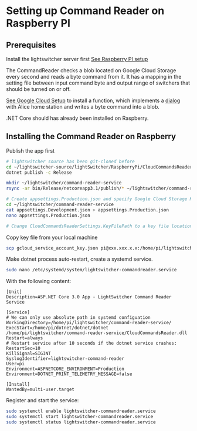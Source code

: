 
# Setting up Command Reader on Raspberry PI

## Prerequisites
Install the lightswitcher server first 
[See Raspberry PI setup](SetupRaspberry.md)

The CommandReader checks a blob located on Google Cloud Storage every second and reads a byte command from it. 
It has a mapping in the setting file between input command byte and output range of switchers that should be turned on or off.

[See Google Cloud Setup](AliceDialog/GoogleCoudInitializationCommands.md) to install a function, which implements a [dialog](AliceDialog/AliceDialogApi/index.js) with Alice home station and writes a byte command into a blob.

.NET Core should has already been installed on Raspberry.

## Installing the Command Reader on Raspberry

Publish the app first

```bash
# lightswitcher source has been git-cloned before
cd ~/lightswitcher-source/lightSwitcher/RaspberryPi/CloudCommandsReader/
dotnet publish -c Release

mkdir ~/lightswitcher/command-reader-service
rsync -ar bin/Release/netcoreapp3.1/publish/* ~/lightswitcher/command-reader-service

# Create appsettings.Production.json and specify Google Cloud Storage Key file path
cd ~/lightswitcher/command-reader-service
cat appsettings.Development.json > appsettings.Production.json
nano appsettings.Production.json

# Change CloudCommandsReaderSettings.KeyFilePath to a key file location. For instance "~/lightswitcher/gcloud_service_account_key.json"

```

Copy key file from your local machine
```bash
scp gcloud_service_account_key.json pi@xxx.xxx.x.x:/home/pi/lightswitcher
```

Make dotnet process auto-restart, create a systemd service.

```bash
sudo nano /etc/systemd/system/lightswitcher-commandreader.service
```

With the following content:

```
[Unit]
Description=ASP.NET Core 3.0 App - LightSwitcher Command Reader Service

[Service]
# We can only use absolute path in systemd configuation
WorkingDirectory=/home/pi/lightswitcher/command-reader-service/
ExecStart=/home/pi/dotnet/dotnet/dotnet /home/pi/lightswitcher/command-reader-service/CloudCommandsReader.dll
Restart=always
# Restart service after 10 seconds if the dotnet service crashes:
RestartSec=10
KillSignal=SIGINT
SyslogIdentifier=lightswitcher-command-reader
User=pi
Environment=ASPNETCORE_ENVIRONMENT=Production
Environment=DOTNET_PRINT_TELEMETRY_MESSAGE=false

[Install] 
WantedBy=multi-user.target
```


Register and start the service:

```bash
sudo systemctl enable lightswitcher-commandreader.service
sudo systemctl start lightswitcher-commandreader.service
sudo systemctl status lightswitcher-commandreader.service
```
